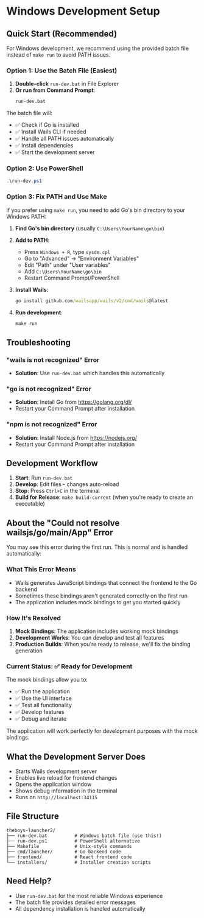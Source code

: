 # Windows Development Setup

## Quick Start (Recommended)

For Windows development, we recommend using the provided batch file instead of `make run` to avoid PATH issues.

### Option 1: Use the Batch File (Easiest)

1. **Double-click** `run-dev.bat` in File Explorer
2. **Or run from Command Prompt**:
   ```cmd
   run-dev.bat
   ```

The batch file will:
- ✅ Check if Go is installed
- ✅ Install Wails CLI if needed
- ✅ Handle all PATH issues automatically
- ✅ Install dependencies
- ✅ Start the development server

### Option 2: Use PowerShell

```powershell
.\run-dev.ps1
```

### Option 3: Fix PATH and Use Make

If you prefer using `make run`, you need to add Go's bin directory to your Windows PATH:

1. **Find Go's bin directory** (usually `C:\Users\YourName\go\bin`)
2. **Add to PATH**:
   - Press `Windows + R`, type `sysdm.cpl`
   - Go to "Advanced" → "Environment Variables"
   - Edit "Path" under "User variables"
   - Add `C:\Users\YourName\go\bin`
   - Restart Command Prompt/PowerShell

3. **Install Wails**:
   ```cmd
   go install github.com/wailsapp/wails/v2/cmd/wails@latest
   ```

4. **Run development**:
   ```cmd
   make run
   ```

## Troubleshooting

### "wails is not recognized" Error
- **Solution**: Use `run-dev.bat` which handles this automatically

### "go is not recognized" Error
- **Solution**: Install Go from https://golang.org/dl/
- Restart your Command Prompt after installation

### "npm is not recognized" Error
- **Solution**: Install Node.js from https://nodejs.org/
- Restart your Command Prompt after installation

## Development Workflow

1. **Start**: Run `run-dev.bat`
2. **Develop**: Edit files - changes auto-reload
3. **Stop**: Press `Ctrl+C` in the terminal
4. **Build for Release**: `make build-current` (when you're ready to create an executable)

## About the "Could not resolve wailsjs/go/main/App" Error

You may see this error during the first run. This is normal and is handled automatically:

### What This Error Means
- Wails generates JavaScript bindings that connect the frontend to the Go backend
- Sometimes these bindings aren't generated correctly on the first run
- The application includes mock bindings to get you started quickly

### How It's Resolved
1. **Mock Bindings**: The application includes working mock bindings
2. **Development Works**: You can develop and test all features
3. **Production Builds**: When you're ready to release, we'll fix the binding generation

### Current Status: ✅ Ready for Development
The mock bindings allow you to:
- ✅ Run the application
- ✅ Use the UI interface
- ✅ Test all functionality
- ✅ Develop features
- ✅ Debug and iterate

The application will work perfectly for development purposes with the mock bindings.

## What the Development Server Does

- Starts Wails development server
- Enables live reload for frontend changes
- Opens the application window
- Shows debug information in the terminal
- Runs on `http://localhost:34115`

## File Structure

```
theboys-launcher2/
├── run-dev.bat          # Windows batch file (use this!)
├── run-dev.ps1          # PowerShell alternative
├── Makefile             # Unix-style commands
├── cmd/launcher/        # Go backend code
├── frontend/            # React frontend code
└── installers/          # Installer creation scripts
```

## Need Help?

- Use `run-dev.bat` for the most reliable Windows experience
- The batch file provides detailed error messages
- All dependency installation is handled automatically